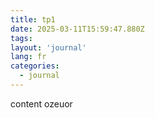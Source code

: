 ```yaml
---
title: tp1
date: 2025-03-11T15:59:47.880Z
tags:
layout: 'journal'
lang: fr
categories: 
  - journal
---
```

content ozeuor
